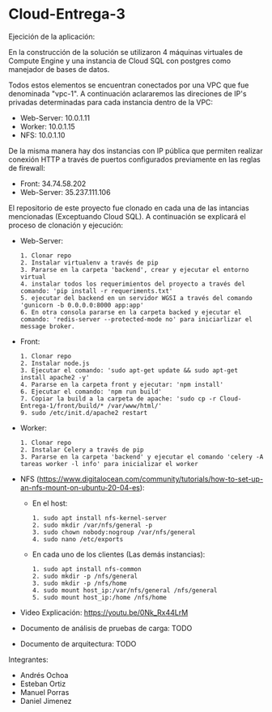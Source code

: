 # Cloud-Entrega-3

Ejecición de la aplicación:

En la construcción de la solución se utilizaron 4 máquinas virtuales de Compute Engine y una instancia de Cloud SQL con postgres como manejador de bases de datos.

Todos estos elementos se encuentran conectados por una VPC que fue denominada "vpc-1". A continuación aclararemos las direciones de IP's privadas determinadas para cada instancia dentro de la VPC:
- Web-Server: 10.0.1.11
- Worker: 10.0.1.15
- NFS: 10.0.1.10

De la misma manera hay dos instancias con IP pública que permiten realizar conexión HTTP a través de puertos configurados previamente en las reglas de firewall:
- Front: 34.74.58.202
- Web-Server: 35.237.111.106

El repositorio de este proyecto fue clonado en cada una de las intancias mencionadas (Exceptuando Cloud SQL). A continuación se explicará el proceso de clonación y ejecución:
- Web-Server: 

      1. Clonar repo
      2. Instalar virtualenv a través de pip
      3. Pararse en la carpeta 'backend', crear y ejecutar el entorno virtual
      4. instalar todos los requerimientos del proyecto a través del comando: 'pip install -r requeriments.txt'
      5. ejecutar del backend en un servidor WGSI a través del comando 'gunicorn -b 0.0.0.0:8000 app:app'
      6. En otra consola pararse en la carpeta backed y ejecutar el comando: 'redis-server --protected-mode no' para iniciarlizar el message broker.
- Front:

      1. Clonar repo
      2. Instalar node.js
      3. Ejecutar el comando: 'sudo apt-get update && sudo apt-get install apache2 -y'
      4. Pararse en la carpeta front y ejecutar: 'npm install'
      6. Ejecutar el comando: 'npm run build'
      7. Copiar la build a la carpeta de apache: 'sudo cp -r Cloud-Entrega-1/front/build/* /var/www/html/'
      9. sudo /etc/init.d/apache2 restart
- Worker: 

      1. Clonar repo
      2. Instalar Celery a través de pip
      3. Pararse en la carpeta 'backend' y ejecutar el comando 'celery -A tareas worker -l info' para inicializar el worker
- NFS (https://www.digitalocean.com/community/tutorials/how-to-set-up-an-nfs-mount-on-ubuntu-20-04-es):
    - En el host: 

		  1. sudo apt install nfs-kernel-server
		  2. sudo mkdir /var/nfs/general -p
		  3. sudo chown nobody:nogroup /var/nfs/general
		  4. sudo nano /etc/exports
    - En cada uno de los clientes (Las demás instancias): 

		  1. sudo apt install nfs-common
		  2. sudo mkdir -p /nfs/general
		  3. sudo mkdir -p /nfs/home
		  4. sudo mount host_ip:/var/nfs/general /nfs/general
		  5. sudo mount host_ip:/home /nfs/home
   

- Video Explicación: https://youtu.be/0Nk_Rx44LrM
- Documento de análisis de pruebas de carga: TODO
- Documento de arquitectura: TODO

Integrantes: 

- Andrés Ochoa 
- Esteban Ortiz
- Manuel Porras
- Daniel Jimenez
